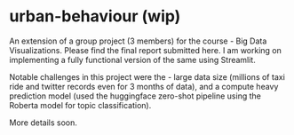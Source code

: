 # urban-behaviour (wip)

An extension of a group project (3 members) for the course - Big Data Visualizations. Please find the final report submitted here. I am working on implementing a fully functional version of the same using Streamlit.

Notable challenges in this project were the - large data size (millions of taxi ride and twitter records even for 3 months of data), and a compute heavy prediction model (used the huggingface zero-shot pipeline using the Roberta model for topic classification).

More details soon.

